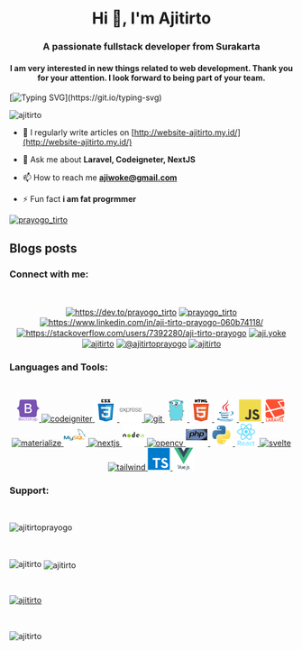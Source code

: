 




<h1 align="center">Hi 👋, I'm Ajitirto</h1>
<h3 align="center">A passionate fullstack developer from Surakarta</h3>
<h4 align="center">I am very interested in new things related to web development.
Thank you for your attention. I look forward to being part of your team.</h4>


[![Typing SVG](https://readme-typing-svg.herokuapp.com?font=comic-sans&color=5000F7&center=true&lines=Taman+Bermain+%40ajitirto;hore+.+.+.+hore+.+.+.+hore+.+.+.)](https://git.io/typing-svg)


<p align="left"> <img src="https://komarev.com/ghpvc/?username=ajitirto&label=Profile%20views&color=0e75b6&style=flat" alt="ajitirto" /> </p>

- 📝 I regularly write articles on [http://website-ajitirto.my.id/](http://website-ajitirto.my.id/)

- 💬 Ask me about **Laravel, Codeigneter, NextJS**

- 📫 How to reach me **ajiwoke@gmail.com**

- ⚡ Fun fact **i am fat progrmmer**



<p align="left"> <a href="https://twitter.com/prayogo_tirto" target="blank"><img src="https://img.shields.io/twitter/follow/prayogo_tirto?logo=twitter&style=for-the-badge" alt="prayogo_tirto" /></a> </p>


## Blogs posts
<!-- BLOG-POST-LIST:START -->
<!-- BLOG-POST-LIST:END -->

<h3 align="left">Connect with me:</h3><br/>

<p align="center">
<a href="https://dev.to/https://dev.to/prayogo_tirto" target="blank"><img align="center" src="https://raw.githubusercontent.com/rahuldkjain/github-profile-readme-generator/master/src/images/icons/Social/devto.svg" alt="https://dev.to/prayogo_tirto" height="30" width="40" /></a>
<a href="https://twitter.com/prayogo_tirto" target="blank"><img align="center" src="https://raw.githubusercontent.com/rahuldkjain/github-profile-readme-generator/master/src/images/icons/Social/twitter.svg" alt="prayogo_tirto" height="30" width="40" /></a>
<a href="https://linkedin.com/in/https://www.linkedin.com/in/aji-tirto-prayogo-060b74118/" target="blank"><img align="center" src="https://raw.githubusercontent.com/rahuldkjain/github-profile-readme-generator/master/src/images/icons/Social/linked-in-alt.svg" alt="https://www.linkedin.com/in/aji-tirto-prayogo-060b74118/" height="30" width="40" /></a>
<a href="https://stackoverflow.com/users/https://stackoverflow.com/users/7392280/aji-tirto-prayogo" target="blank"><img align="center" src="https://raw.githubusercontent.com/rahuldkjain/github-profile-readme-generator/master/src/images/icons/Social/stack-overflow.svg" alt="https://stackoverflow.com/users/7392280/aji-tirto-prayogo" height="30" width="40" /></a>
<a href="https://fb.com/aji.yoke" target="blank"><img align="center" src="https://raw.githubusercontent.com/rahuldkjain/github-profile-readme-generator/master/src/images/icons/Social/facebook.svg" alt="aji.yoke" height="30" width="40" /></a>
<a href="https://dribbble.com/ajitirto" target="blank"><img align="center" src="https://raw.githubusercontent.com/rahuldkjain/github-profile-readme-generator/master/src/images/icons/Social/dribbble.svg" alt="ajitirto" height="30" width="40" /></a>
<a href="https://medium.com/@ajitirtoprayogo" target="blank"><img align="center" src="https://raw.githubusercontent.com/rahuldkjain/github-profile-readme-generator/master/src/images/icons/Social/medium.svg" alt="@ajitirtoprayogo" height="30" width="40" /></a>
<a href="/ajitirto" target="blank"><img align="center" src="https://raw.githubusercontent.com/rahuldkjain/github-profile-readme-generator/master/src/images/icons/Social/rss.svg" alt="ajitirto" height="30" width="40" /></a>
</p>

<h3 align="left">Languages and Tools:</h3> <br/>

<p align="center"> <a href="https://getbootstrap.com" target="_blank" rel="noreferrer"> <img src="https://raw.githubusercontent.com/devicons/devicon/master/icons/bootstrap/bootstrap-plain-wordmark.svg" alt="bootstrap" width="40" height="40"/> </a> <a href="https://codeigniter.com" target="_blank" rel="noreferrer"> <img src="https://cdn.worldvectorlogo.com/logos/codeigniter.svg" alt="codeigniter" width="40" height="40"/> </a> <a href="https://www.w3schools.com/css/" target="_blank" rel="noreferrer"> <img src="https://raw.githubusercontent.com/devicons/devicon/master/icons/css3/css3-original-wordmark.svg" alt="css3" width="40" height="40"/> </a> <a href="https://expressjs.com" target="_blank" rel="noreferrer"> <img src="https://raw.githubusercontent.com/devicons/devicon/master/icons/express/express-original-wordmark.svg" alt="express" width="40" height="40"/> </a> <a href="https://git-scm.com/" target="_blank" rel="noreferrer"> <img src="https://www.vectorlogo.zone/logos/git-scm/git-scm-icon.svg" alt="git" width="40" height="40"/> </a> <a href="https://golang.org" target="_blank" rel="noreferrer"> <img src="https://raw.githubusercontent.com/devicons/devicon/master/icons/go/go-original.svg" alt="go" width="40" height="40"/> </a> <a href="https://www.w3.org/html/" target="_blank" rel="noreferrer"> <img src="https://raw.githubusercontent.com/devicons/devicon/master/icons/html5/html5-original-wordmark.svg" alt="html5" width="40" height="40"/> </a> <a href="https://www.java.com" target="_blank" rel="noreferrer"> <img src="https://raw.githubusercontent.com/devicons/devicon/master/icons/java/java-original.svg" alt="java" width="40" height="40"/> </a> <a href="https://developer.mozilla.org/en-US/docs/Web/JavaScript" target="_blank" rel="noreferrer"> <img src="https://raw.githubusercontent.com/devicons/devicon/master/icons/javascript/javascript-original.svg" alt="javascript" width="40" height="40"/> </a> <a href="https://laravel.com/" target="_blank" rel="noreferrer"> <img src="https://raw.githubusercontent.com/devicons/devicon/master/icons/laravel/laravel-plain-wordmark.svg" alt="laravel" width="40" height="40"/> </a> <a href="https://materializecss.com/" target="_blank" rel="noreferrer"> <img src="https://raw.githubusercontent.com/prplx/svg-logos/5585531d45d294869c4eaab4d7cf2e9c167710a9/svg/materialize.svg" alt="materialize" width="40" height="40"/> </a> <a href="https://www.mysql.com/" target="_blank" rel="noreferrer"> <img src="https://raw.githubusercontent.com/devicons/devicon/master/icons/mysql/mysql-original-wordmark.svg" alt="mysql" width="40" height="40"/> </a> <a href="https://nextjs.org/" target="_blank" rel="noreferrer"> <img src="https://cdn.worldvectorlogo.com/logos/nextjs-2.svg" alt="nextjs" width="40" height="40"/> </a> <a href="https://nodejs.org" target="_blank" rel="noreferrer"> <img src="https://raw.githubusercontent.com/devicons/devicon/master/icons/nodejs/nodejs-original-wordmark.svg" alt="nodejs" width="40" height="40"/> </a> <a href="https://opencv.org/" target="_blank" rel="noreferrer"> <img src="https://www.vectorlogo.zone/logos/opencv/opencv-icon.svg" alt="opencv" width="40" height="40"/> </a> <a href="https://www.php.net" target="_blank" rel="noreferrer"> <img src="https://raw.githubusercontent.com/devicons/devicon/master/icons/php/php-original.svg" alt="php" width="40" height="40"/> </a> <a href="https://www.python.org" target="_blank" rel="noreferrer"> <img src="https://raw.githubusercontent.com/devicons/devicon/master/icons/python/python-original.svg" alt="python" width="40" height="40"/> </a> <a href="https://reactjs.org/" target="_blank" rel="noreferrer"> <img src="https://raw.githubusercontent.com/devicons/devicon/master/icons/react/react-original-wordmark.svg" alt="react" width="40" height="40"/> </a> <a href="https://svelte.dev" target="_blank" rel="noreferrer"> <img src="https://upload.wikimedia.org/wikipedia/commons/1/1b/Svelte_Logo.svg" alt="svelte" width="40" height="40"/> </a> <a href="https://tailwindcss.com/" target="_blank" rel="noreferrer"> <img src="https://www.vectorlogo.zone/logos/tailwindcss/tailwindcss-icon.svg" alt="tailwind" width="40" height="40"/> </a> <a href="https://www.typescriptlang.org/" target="_blank" rel="noreferrer"> <img src="https://raw.githubusercontent.com/devicons/devicon/master/icons/typescript/typescript-original.svg" alt="typescript" width="40" height="40"/> </a> <a href="https://vuejs.org/" target="_blank" rel="noreferrer"> <img src="https://raw.githubusercontent.com/devicons/devicon/master/icons/vuejs/vuejs-original-wordmark.svg" alt="vuejs" width="40" height="40"/> </a> </p>

<h3 align="left">Support:</h3><br/>
<p><a href="https://www.buymeacoffee.com/ajitirtoprayogo"> <img align="left" src="https://cdn.buymeacoffee.com/buttons/v2/default-yellow.png" height="50" width="210" alt="ajitirtoprayogo" /></a></p><br><br><br>

<p><img align="left" src="https://github-readme-stats.vercel.app/api/top-langs?username=ajitirto&show_icons=true&locale=en&layout=compact" alt="ajitirto" /></p>

<p>&nbsp;<img align="center" src="https://github-readme-stats.vercel.app/api?username=ajitirto&show_icons=true&locale=en" alt="ajitirto" /></p>
<br/>

<p align="left"> <a href="https://github.com/ryo-ma/github-profile-trophy"><img src="https://github-profile-trophy.vercel.app/?username=ajitirto" alt="ajitirto" /></a> </p>
<br/>
<p><img align="center" src="https://github-readme-streak-stats.herokuapp.com/?user=ajitirto&" alt="ajitirto" /></p>